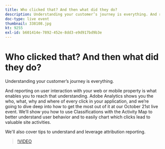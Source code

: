```yaml
---
title: Who clicked that? And then what did they do?
description: Understanding your customer’s journey is everything. And reporting on user interaction with your web or mobile property is what enables you to reach that understanding. Adobe Analytics shows you the who, what, why and where of every click in your application, and we’re going to dive deep into how to get the most out of it at our October 21st live event. We’ll show you how to use Classifications with the Activity Map to better understand user behavior and to easily chart which clicks lead to valuable site activities.
doc-type: live event
thumbnail: 338108.jpg
kt: 9255
exl-id: b601414e-7892-452e-8dd3-e9d917bd9b3e
---
```

# Who clicked that? And then what did they do?

Understanding your customer’s journey is everything. 

And reporting on user interaction with your web or mobile property is what enables you to reach that understanding. Adobe Analytics shows you the who, what, why and where of every click in your application, and we’re going to dive deep into how to get the most out of it at our October 21st live event. We’ll show you how to use Classifications with the Activity Map to better understand user behavior and to easily chart which clicks lead to valuable site activities.

We'll also cover tips to understand and leverage attribution reporting. 

>[!VIDEO](https://video.tv.adobe.com/v/338108/?quality=12&learn=on)

